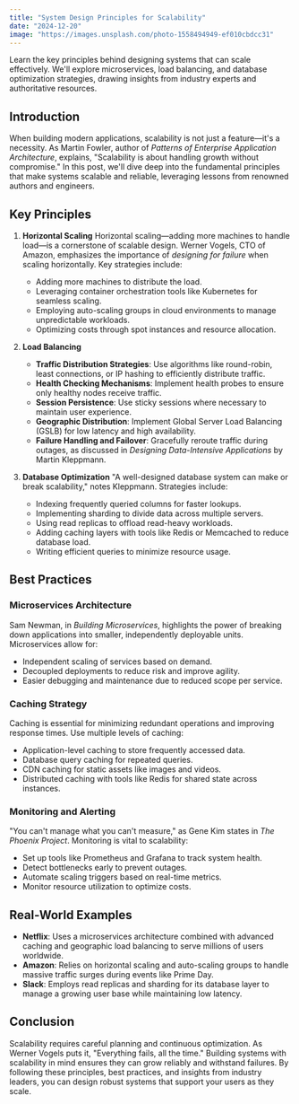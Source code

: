```yaml
---
title: "System Design Principles for Scalability"
date: "2024-12-20"
image: "https://images.unsplash.com/photo-1558494949-ef010cbdcc31"
---
```


Learn the key principles behind designing systems that can scale effectively. We'll explore microservices, load balancing, and database optimization strategies, drawing insights from industry experts and authoritative resources.

## Introduction

When building modern applications, scalability is not just a feature—it's a necessity. As Martin Fowler, author of *Patterns of Enterprise Application Architecture*, explains, "Scalability is about handling growth without compromise." In this post, we'll dive deep into the fundamental principles that make systems scalable and reliable, leveraging lessons from renowned authors and engineers.

## Key Principles

1. **Horizontal Scaling**
   Horizontal scaling—adding more machines to handle load—is a cornerstone of scalable design. Werner Vogels, CTO of Amazon, emphasizes the importance of *designing for failure* when scaling horizontally. Key strategies include:
   - Adding more machines to distribute the load.
   - Leveraging container orchestration tools like Kubernetes for seamless scaling.
   - Employing auto-scaling groups in cloud environments to manage unpredictable workloads.
   - Optimizing costs through spot instances and resource allocation.

2. **Load Balancing**
   - **Traffic Distribution Strategies**: Use algorithms like round-robin, least connections, or IP hashing to efficiently distribute traffic.
   - **Health Checking Mechanisms**: Implement health probes to ensure only healthy nodes receive traffic.
   - **Session Persistence**: Use sticky sessions where necessary to maintain user experience.
   - **Geographic Distribution**: Implement Global Server Load Balancing (GSLB) for low latency and high availability.
   - **Failure Handling and Failover**: Gracefully reroute traffic during outages, as discussed in *Designing Data-Intensive Applications* by Martin Kleppmann.

3. **Database Optimization**
   "A well-designed database system can make or break scalability," notes Kleppmann. Strategies include:
   - Indexing frequently queried columns for faster lookups.
   - Implementing sharding to divide data across multiple servers.
   - Using read replicas to offload read-heavy workloads.
   - Adding caching layers with tools like Redis or Memcached to reduce database load.
   - Writing efficient queries to minimize resource usage.

## Best Practices

### Microservices Architecture
Sam Newman, in *Building Microservices*, highlights the power of breaking down applications into smaller, independently deployable units. Microservices allow for:
- Independent scaling of services based on demand.
- Decoupled deployments to reduce risk and improve agility.
- Easier debugging and maintenance due to reduced scope per service.

### Caching Strategy
Caching is essential for minimizing redundant operations and improving response times. Use multiple levels of caching:
- Application-level caching to store frequently accessed data.
- Database query caching for repeated queries.
- CDN caching for static assets like images and videos.
- Distributed caching with tools like Redis for shared state across instances.

### Monitoring and Alerting
"You can't manage what you can't measure," as Gene Kim states in *The Phoenix Project*. Monitoring is vital to scalability:
- Set up tools like Prometheus and Grafana to track system health.
- Detect bottlenecks early to prevent outages.
- Automate scaling triggers based on real-time metrics.
- Monitor resource utilization to optimize costs.

## Real-World Examples

- **Netflix**: Uses a microservices architecture combined with advanced caching and geographic load balancing to serve millions of users worldwide.
- **Amazon**: Relies on horizontal scaling and auto-scaling groups to handle massive traffic surges during events like Prime Day.
- **Slack**: Employs read replicas and sharding for its database layer to manage a growing user base while maintaining low latency.

## Conclusion

Scalability requires careful planning and continuous optimization. As Werner Vogels puts it, "Everything fails, all the time." Building systems with scalability in mind ensures they can grow reliably and withstand failures. By following these principles, best practices, and insights from industry leaders, you can design robust systems that support your users as they scale.


